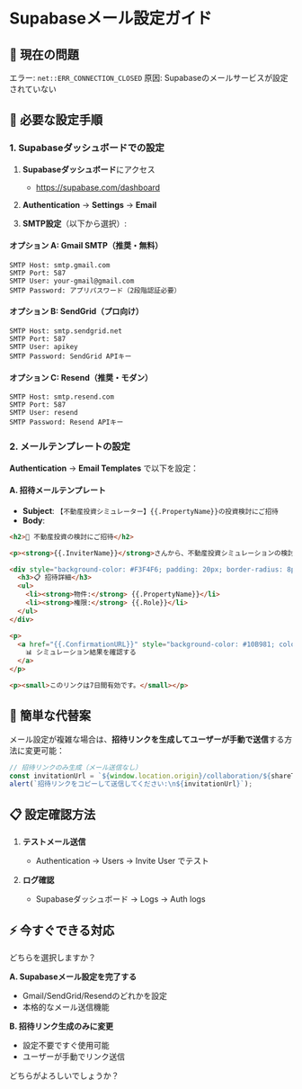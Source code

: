 # Supabaseメール設定ガイド

## 🚨 現在の問題

エラー: `net::ERR_CONNECTION_CLOSED`
原因: Supabaseのメールサービスが設定されていない

## 📧 必要な設定手順

### 1. Supabaseダッシュボードでの設定

1. **Supabaseダッシュボード**にアクセス
   - https://supabase.com/dashboard

2. **Authentication** → **Settings** → **Email**

3. **SMTP設定**（以下から選択）:

#### オプション A: Gmail SMTP（推奨・無料）
```
SMTP Host: smtp.gmail.com
SMTP Port: 587
SMTP User: your-gmail@gmail.com
SMTP Password: アプリパスワード（2段階認証必要）
```

#### オプション B: SendGrid（プロ向け）
```
SMTP Host: smtp.sendgrid.net
SMTP Port: 587
SMTP User: apikey
SMTP Password: SendGrid APIキー
```

#### オプション C: Resend（推奨・モダン）
```
SMTP Host: smtp.resend.com
SMTP Port: 587
SMTP User: resend
SMTP Password: Resend APIキー
```

### 2. メールテンプレートの設定

**Authentication** → **Email Templates** で以下を設定：

#### A. 招待メールテンプレート
- **Subject**: `【不動産投資シミュレーター】{{.PropertyName}}の投資検討にご招待`
- **Body**: 
```html
<h2>🏡 不動産投資の検討にご招待</h2>

<p><strong>{{.InviterName}}</strong>さんから、不動産投資シミュレーションの検討にご招待いただきました。</p>

<div style="background-color: #F3F4F6; padding: 20px; border-radius: 8px; margin: 20px 0;">
  <h3>📋 招待詳細</h3>
  <ul>
    <li><strong>物件:</strong> {{.PropertyName}}</li>
    <li><strong>権限:</strong> {{.Role}}</li>
  </ul>
</div>

<p>
  <a href="{{.ConfirmationURL}}" style="background-color: #10B981; color: white; padding: 12px 24px; text-decoration: none; border-radius: 8px; display: inline-block;">
    📊 シミュレーション結果を確認する
  </a>
</p>

<p><small>このリンクは7日間有効です。</small></p>
```

## 🔧 簡単な代替案

メール設定が複雑な場合は、**招待リンクを生成してユーザーが手動で送信**する方法に変更可能：

```typescript
// 招待リンクのみ生成（メール送信なし）
const invitationUrl = `${window.location.origin}/collaboration/${shareToken}`;
alert(`招待リンクをコピーして送信してください:\n${invitationUrl}`);
```

## 📋 設定確認方法

1. **テストメール送信**
   - Authentication → Users → Invite User でテスト

2. **ログ確認**
   - Supabaseダッシュボード → Logs → Auth logs

## ⚡ 今すぐできる対応

どちらを選択しますか？

**A. Supabaseメール設定を完了する**
- Gmail/SendGrid/Resendのどれかを設定
- 本格的なメール送信機能

**B. 招待リンク生成のみに変更**
- 設定不要ですぐ使用可能
- ユーザーが手動でリンク送信

どちらがよろしいでしょうか？